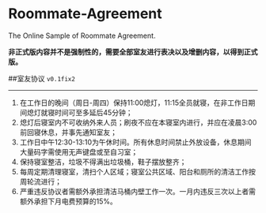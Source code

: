 # Roommate-Agreement
The Online Sample of Roommate Agreement.

**非正式版内容并不是强制性的，需要全部室友进行表决以及增删内容，以得到正式版。**

##室友协议 `v0.1fix2`

----

1. 在工作日的晚间（周日-周四）保持11:00熄灯，11:15全员就寝，在非工作日期间熄灯就寝时间可至多延后45分钟；
2. 熄灯后寝室内不可收纳外来人员；刷夜不应在本寝室内进行，并应在凌晨3:00前回寝休息，并事先通知室友；
3. 工作日中午12:30-13:10为午休时间。所有休息时间禁止外放设备，休息期间大量码字需使用无声键盘或至自习室；
4. 保持寝室整洁，垃圾不得满出垃圾桶，鞋子摆放整齐；
5. 每周定期清理寝室，清扫个人区域；寝室公共区域、阳台和厕所的清洁工作按周轮流进行；
6. 严重违反协议者需额外承担清洁马桶内壁工作一次。一月内违反三次以上者需额外承担下月电费预算的15%。
